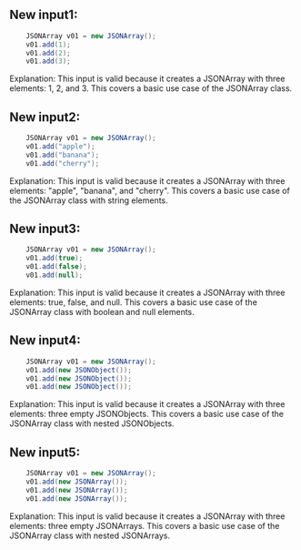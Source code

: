 ## New input1:
```java
    JSONArray v01 = new JSONArray();
    v01.add(1);
    v01.add(2);
    v01.add(3);
```
Explanation: This input is valid because it creates a JSONArray with three elements: 1, 2, and 3. This covers a basic use case of the JSONArray class.

## New input2:
```java
    JSONArray v01 = new JSONArray();
    v01.add("apple");
    v01.add("banana");
    v01.add("cherry");
```
Explanation: This input is valid because it creates a JSONArray with three elements: "apple", "banana", and "cherry". This covers a basic use case of the JSONArray class with string elements.

## New input3:
```java
    JSONArray v01 = new JSONArray();
    v01.add(true);
    v01.add(false);
    v01.add(null);
```
Explanation: This input is valid because it creates a JSONArray with three elements: true, false, and null. This covers a basic use case of the JSONArray class with boolean and null elements.

## New input4:
```java
    JSONArray v01 = new JSONArray();
    v01.add(new JSONObject());
    v01.add(new JSONObject());
    v01.add(new JSONObject());
```
Explanation: This input is valid because it creates a JSONArray with three elements: three empty JSONObjects. This covers a basic use case of the JSONArray class with nested JSONObjects.

## New input5:
```java
    JSONArray v01 = new JSONArray();
    v01.add(new JSONArray());
    v01.add(new JSONArray());
    v01.add(new JSONArray());
```
Explanation: This input is valid because it creates a JSONArray with three elements: three empty JSONArrays. This covers a basic use case of the JSONArray class with nested JSONArrays.
